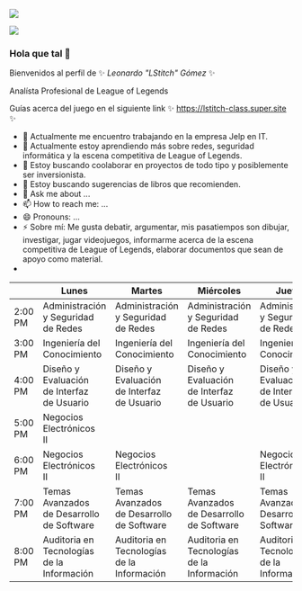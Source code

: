 ![](https://images.cooltext.com/5582487.png)


![](https://i.pinimg.com/474x/5b/68/eb/5b68ebd4e5ad9b80233ff0fb99f3fa9c.jpg)

### Hola que tal 👋

Bienvenidos al perfil de ✨ _Leonardo "LStitch" Gómez_ ✨

Analísta Profesional de League of Legends

Guías acerca del juego en el siguiente link ✨ https://lstitch-class.super.site ✨


- 🔭 Actualmente me encuentro trabajando en la empresa Jelp en IT.
- 🌱 Actualmente estoy aprendiendo más sobre redes, seguridad informática y la escena competitiva de League of Legends.
- 👯 Estoy buscando coolaborar en proyectos de todo tipo y posiblemente ser inversionista.
- 🤔 Estoy buscando sugerencias de libros que recomienden.
- 💬 Ask me about ...
- 📫 How to reach me: ...
- 😄 Pronouns: ...
- ⚡ Sobre mí: Me gusta debatir, argumentar, mis pasatiempos son dibujar, investigar, jugar videojuegos, informarme acerca de la escena competitiva de League of Legends, elaborar documentos que sean de apoyo como material.
- 

|         | Lunes                                                 | Martes                                               | Miércoles                                            | Jueves                                              | Viernes                                             |
|---------|-------------------------------------------------------|------------------------------------------------------|------------------------------------------------------|-----------------------------------------------------|-----------------------------------------------------|
| 2:00 PM | Administración <br>y Seguridad <br>de Redes           | Administración<br>y Seguridad<br>de Redes            | Administración<br>y Seguridad<br>de Redes            | Administración<br>y Seguridad<br>de Redes           | Administración<br>y Seguridad<br>de Redes           |
| 3:00 PM | Ingeniería del<br>Conocimiento                        | Ingeniería del<br>Conocimiento                       | Ingeniería del<br>Conocimiento                       | Ingeniería del<br>Conocimiento                      |                                                     |
| 4:00 PM | Diseño y <br>Evaluación<br>de Interfaz <br>de Usuario | Diseño y <br>Evaluación<br>de Interfaz<br>de Usuario | Diseño y <br>Evaluación<br>de Interfaz<br>de Usuario | Diseño y<br>Evaluación<br>de Interfaz<br>de Usuario | Diseño y<br>Evaluación<br>de Interfaz<br>de Usuario |
| 5:00 PM | Negocios <br>Electrónicos<br>II                       |                                                      |                                                      |                                                     |                                                     |
| 6:00 PM | Negocios<br>Electrónicos<br>II                        | Negocios<br>Electrónicos<br>II                       |                                                      | Negocios<br>Electrónicos<br>II                      |                                                     |
| 7:00 PM | Temas Avanzados<br>de Desarrollo <br>de Software      | Temas Avanzados<br>de Desarrollo<br>de Software      | Temas Avanzados<br>de Desarrollo<br>de Software      | Temas Avanzados de<br>Desarrollo de Software        | Temas Avanzados de<br>Desarrollo de Software        |
| 8:00 PM | Auditoria en <br>Tecnologías<br>de la Información     | Auditoria en <br>Tecnologías<br>de la Información    | Auditoria en <br>Tecnologías<br>de la Información    | Auditoria en <br>Tecnologías<br>de la Información   | Auditoria en <br>Tecnologías<br>de la Información   |
